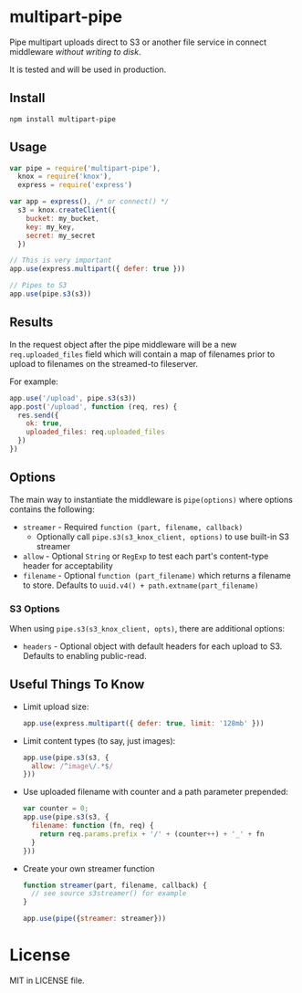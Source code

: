 multipart-pipe
==============

Pipe multipart uploads direct to S3 or another file service in connect middleware _without writing to disk_.

It is tested and will be used in production.

## Install

```
npm install multipart-pipe
```

## Usage

```javascript
var pipe = require('multipart-pipe'),
  knox = require('knox'),
  express = require('express')

var app = express(), /* or connect() */
  s3 = knox.createClient({
    bucket: my_bucket,
    key: my_key,
    secret: my_secret
  })

// This is very important
app.use(express.multipart({ defer: true }))

// Pipes to S3
app.use(pipe.s3(s3))
```

## Results

In the request object after the pipe middleware will be a new `req.uploaded_files` field which will contain a map of filenames prior to upload to filenames on the streamed-to fileserver.

For example:

```javascript
app.use('/upload', pipe.s3(s3))
app.post('/upload', function (req, res) {
  res.send({
    ok: true,
    uploaded_files: req.uploaded_files
  })
})
```

## Options

The main way to instantiate the middleware is `pipe(options)` where options contains the following:

- `streamer` - Required `function (part, filename, callback)`
  - Optionally call `pipe.s3(s3_knox_client, options)` to use built-in S3 streamer
- `allow` - Optional `String` or `RegExp` to test each part's content-type header for acceptability
- `filename` - Optional `function (part_filename)` which returns a filename to store. Defaults to `uuid.v4() + path.extname(part_filename)`

### S3 Options

When using `pipe.s3(s3_knox_client, opts)`, there are additional options:

- `headers` - Optional object with default headers for each upload to S3. Defaults to enabling public-read.

## Useful Things To Know

- Limit upload size:

    ```javascript
    app.use(express.multipart({ defer: true, limit: '128mb' }))
    ```

- Limit content types (to say, just images):

    ```javascript
    app.use(pipe.s3(s3, {
      allow: /^image\/.*$/
    }))
    ```

- Use uploaded filename with counter and a path parameter prepended:

    ```javascript
    var counter = 0;
    app.use(pipe.s3(s3, {
      filename: function (fn, req) {
        return req.params.prefix + '/' + (counter++) + '_' + fn
      }
    }))
    ```

- Create your own streamer function

    ```javascript
    function streamer(part, filename, callback) {
      // see source s3streamer() for example
    }

    app.use(pipe({streamer: streamer}))
    ```

# License

MIT in LICENSE file.
